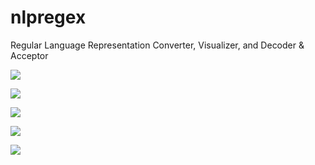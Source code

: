 # nlpregex
Regular Language Representation Converter, Visualizer, and Decoder &amp; Acceptor

<a href="doc/banner.png"> <img src="doc/banner.png"></a>


<a href="doc/ecosystem.png"> <img src="doc/ecosystem.png"></a>

<a href="doc/conversion.png"> <img src="doc/conversion.png"></a>

<a href="doc/nfa.png"> <img src="doc/nfa.png"></a>

<a href="doc/dfa.png"> <img src="doc/dfa.png"></a>